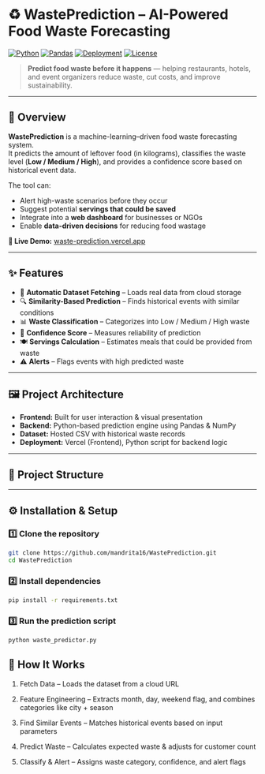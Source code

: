 # ♻ WastePrediction – AI-Powered Food Waste Forecasting

[![Python](https://img.shields.io/badge/Python-3.8+-blue.svg)](https://www.python.org/)
[![Pandas](https://img.shields.io/badge/Pandas-Data_Processing-orange.svg)](https://pandas.pydata.org/)
[![Deployment](https://img.shields.io/badge/Live-Demo-brightgreen)](https://waste-prediction.vercel.app/)
[![License](https://img.shields.io/badge/License-MIT-purple.svg)](LICENSE)

> **Predict food waste before it happens** — helping restaurants, hotels, and event organizers reduce waste, cut costs, and improve sustainability.

---

## 🌟 Overview

**WastePrediction** is a machine-learning–driven food waste forecasting system.  
It predicts the amount of leftover food (in kilograms), classifies the waste level (**Low / Medium / High**), and provides a confidence score based on historical event data.  

The tool can:
- Alert high-waste scenarios before they occur  
- Suggest potential **servings that could be saved**  
- Integrate into a **web dashboard** for businesses or NGOs  
- Enable **data-driven decisions** for reducing food wastage

**🔗 Live Demo:** [waste-prediction.vercel.app](https://waste-prediction.vercel.app/)

---

## ✨ Features

- 📂 **Automatic Dataset Fetching** – Loads real data from cloud storage  
- 🔍 **Similarity-Based Prediction** – Finds historical events with similar conditions  
- 📊 **Waste Classification** – Categorizes into Low / Medium / High waste  
- 🎯 **Confidence Score** – Measures reliability of prediction  
- 🍽 **Servings Calculation** – Estimates meals that could be provided from waste  
- ⚠ **Alerts** – Flags events with high predicted waste  

---

## 🖼 Project Architecture
- **Frontend:** Built for user interaction & visual presentation  
- **Backend:** Python-based prediction engine using Pandas & NumPy  
- **Dataset:** Hosted CSV with historical waste records  
- **Deployment:** Vercel (Frontend), Python script for backend logic

---

## 📂 Project Structure


---

## ⚙ Installation & Setup

### 1️⃣ Clone the repository
```bash
git clone https://github.com/mandrita16/WastePrediction.git
cd WastePrediction
```

### 2️⃣ Install dependencies
```bash
pip install -r requirements.txt
```

### 3️⃣ Run the prediction script
```bash
python waste_predictor.py
```

## 🧠 How It Works

1. Fetch Data – Loads the dataset from a cloud URL


2. Feature Engineering – Extracts month, day, weekend flag, and combines categories like city + season


3. Find Similar Events – Matches historical events based on input parameters


4. Predict Waste – Calculates expected waste & adjusts for customer count


5. Classify & Alert – Assigns waste category, confidence, and alert flags


